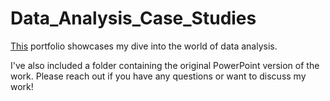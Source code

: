 # Data_Analysis_Case_Studies

[This](https://drive.google.com/file/d/1J8s_phZh9r23BC03kyjuxtA4rCRIRVPJ/view?usp=sharing) portfolio showcases my dive into the world of data analysis. 

I've also included a folder containing the original PowerPoint version of the work. Please reach out if you have any questions or want to discuss my work! 
